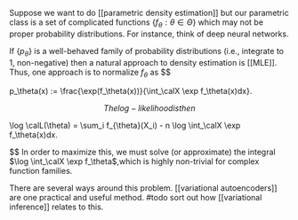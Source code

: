 Suppose we want to do [[parametric density estimation]] but our parametric class is a set of complicated functions $\{f_\theta:\theta\in\Theta\}$ which may not be proper probability distributions. For instance, think of deep neural networks. 

If $\{p_\theta\}$ is a well-behaved family of probability distributions (i.e., integrate to 1, non-negative) then a natural approach to density estimation is [[MLE]]. Thus, one approach is to normalize $f_\theta$ as 
$$

p_\theta(x) := \frac{\exp(f_\theta(x))}{\int_\calX \exp f_\theta(x)dx}.

$$
The log-likelihood is then
$$

\log \calL(\theta) = \sum_i f_{\theta}(X_i) - n \log \int_\calX \exp f_\theta(x)dx.

$$
In order to maximize this, we must solve (or approximate) the integral $\log \int_\calX \exp f_\theta$,which is highly non-trivial for complex function families.  

There are several ways around this problem. [[variational autoencoders]] are one practical and useful method. 
#todo sort out how [[variational inference]] relates to this. 